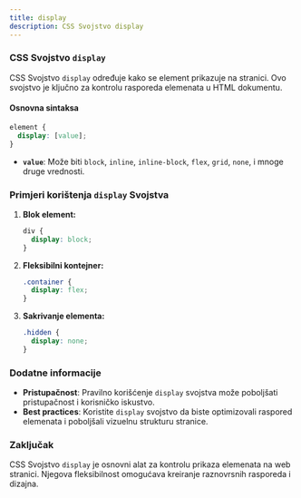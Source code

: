 ```yaml
---
title: display
description: CSS Svojstvo display
---
```


### CSS Svojstvo `display`

CSS Svojstvo `display` određuje kako se element prikazuje na stranici. Ovo svojstvo je ključno za kontrolu rasporeda elemenata u HTML dokumentu.

#### Osnovna sintaksa

```css
element {
  display: [value];
}
```

- **`value`**: Može biti `block`, `inline`, `inline-block`, `flex`, `grid`, `none`, i mnoge druge vrednosti.

### Primjeri korištenja `display` Svojstva

1. **Blok element:**

   ```css
   div {
     display: block;
   }
   ```

2. **Fleksibilni kontejner:**

   ```css
   .container {
     display: flex;
   }
   ```

3. **Sakrivanje elementa:**

   ```css
   .hidden {
     display: none;
   }
   ```

### Dodatne informacije

- **Pristupačnost**: Pravilno korišćenje `display` svojstva može poboljšati pristupačnost i korisničko iskustvo.
- **Best practices**: Koristite `display` svojstvo da biste optimizovali raspored elemenata i poboljšali vizuelnu strukturu stranice.

### Zaključak

CSS Svojstvo `display` je osnovni alat za kontrolu prikaza elemenata na web stranici. Njegova fleksibilnost omogućava kreiranje raznovrsnih rasporeda i dizajna.
